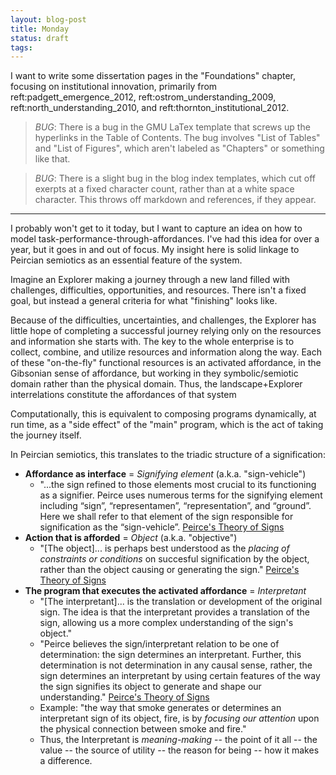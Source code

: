 ```yaml
---
layout: blog-post
title: Monday
status: draft
tags:
---
```


I want to write some dissertation pages in the "Foundations" chapter, focusing on institutional innovation, primarily from reft:padgett_emergence_2012, reft:ostrom_understanding_2009, reft:north_understanding_2010, and reft:thornton_institutional_2012.

> *BUG*: There is a bug in the GMU LaTex template that screws up the hyperlinks in the Table of Contents.  The bug involves "List of Tables" and "List of Figures", which aren't labeled as "Chapters" or something like that.

> *BUG*: There is a slight bug in the blog index templates, which cut off exerpts at a fixed character count, rather than at a white space character. This throws off markdown and references, if they appear.

____

I probably won't get to it today, but I want to capture an idea on how to model task-performance-through-affordances.  I've had this idea for over a year, but it goes in and out of focus. My insight here is solid linkage to Peircian semiotics as an essential feature of the system.

Imagine an Explorer making a journey through a new land filled with challenges, difficulties, opportunities, and resources.  There isn't a fixed goal, but instead a general criteria for what "finishing" looks like.

Because of the difficulties, uncertainties, and challenges, the Explorer has little hope of completing a successful journey relying only on the resources and information she starts with. The key to the whole enterprise is to collect, combine, and utilize resources and information along the way.  Each of these "on-the-fly" functional resources is an activated affordance, in the Gibsonian sense of affordance, but working in they symbolic/semiotic domain rather than the physical domain. Thus, the landscape+Explorer interrelations constitute the affordances of that system

Computationally, this is equivalent to composing programs dynamically, at run time, as a "side effect" of the "main" program, which is the act of taking the journey itself.

In Peircian semiotics, this translates to the triadic structure of a signification:

- **Affordance as interface** = *Signifying element* (a.k.a. "sign-vehicle")
    - "...the sign refined to those elements most crucial to its functioning as a signifier. Peirce uses numerous terms for the signifying element including “sign”, “representamen”, “representation”, and “ground”. Here we shall refer to that element of the sign responsible for signification as the “sign-vehicle”. [Peirce's Theory of Signs](http://plato.stanford.edu/entries/peirce-semiotics/#SigEleSig)
- **Action that is afforded** = *Object* (a.k.a. "objective")
    - "[The object]... is perhaps best understood as the *placing of constraints or conditions* on succesful signification by the object, rather than the object causing or generating the sign." [Peirce's Theory of Signs](http://plato.stanford.edu/entries/peirce-semiotics/#Obj)
- **The program that executes the activated affordance** = *Interpretant* 
    - "[The interpretant]... is the translation or development of the original sign. The idea is that the interpretant provides a translation of the sign, allowing us a more complex understanding of the sign's object."
    - "Peirce believes the sign/interpretant relation to be one of determination: the sign determines an interpretant. Further, this determination is not determination in any causal sense, rather, the sign determines an interpretant by using certain features of the way the sign signifies its object to generate and shape our understanding." [Peirce's Theory of Signs](http://plato.stanford.edu/entries/peirce-semiotics/#Int)
    - Example: "the way that smoke generates or determines an interpretant sign of its object, fire, is by *focusing our attention* upon the physical connection between smoke and fire."
    - Thus, the Interpretant is *meaning-making* -- the point of it all -- the value -- the source of utility -- the reason for being -- how it makes a difference.
    
    

